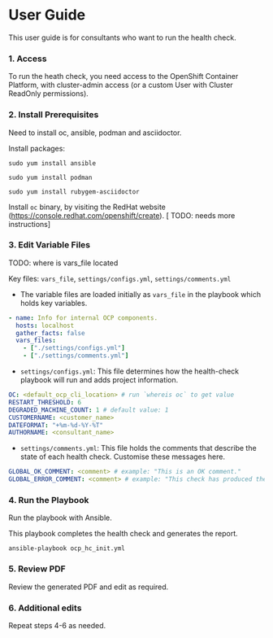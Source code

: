 # User Guide
This user guide is for consultants who want to run the health check.

### 1. Access

To run the heath check, you need access to the OpenShift Container Platform, with cluster-admin access (or a custom User with Cluster ReadOnly permissions).

### 2. Install Prerequisites

Need to install  oc, ansible, podman and asciidoctor. 

Install packages:

````
sudo yum install ansible

sudo yum install podman

sudo yum install rubygem-asciidoctor
````

Install `oc` binary, by visiting the RedHat website (https://console.redhat.com/openshift/create). [ TODO: needs more instructions]

### 3. Edit Variable Files
TODO: where is vars_file located

Key files: `vars_file`, `settings/configs.yml`, `settings/comments.yml`

- The variable files are loaded initially as `vars_file` in the playbook which holds key variables. 
````yaml
- name: Info for internal OCP components.
  hosts: localhost
  gather_facts: false
  vars_files:
    - ["./settings/configs.yml"]
    - ["./settings/comments.yml"]
````

- `settings/configs.yml`: This file determines how the health-check playbook will run and adds project information.
````yaml
OC: <default_ocp_cli_location> # run `whereis oc` to get value
RESTART_THRESHOLD: 6
DEGRADED_MACHINE_COUNT: 1 # default value: 1
CUSTOMERNAME: <customer_name>
DATEFORMAT: "+%m-%d-%Y-%T"
AUTHORNAME: <consultant_name>
````
- `settings/comments.yml`: This file holds the comments that describe the state of each health check. Customise these messages here.
````yaml
GLOBAL_OK_COMMENT: <comment> # example: "This is an OK comment."
GLOBAL_ERROR_COMMENT: <comment> # example: "This check has produced the following errors."
````
### 4. Run the Playbook

Run the playbook with Ansible.

This playbook completes the health check and generates the report.

````
ansible-playbook ocp_hc_init.yml
````

### 5. Review PDF 
Review the generated PDF and edit as required.

### 6. Additional edits
Repeat steps 4-6 as needed.